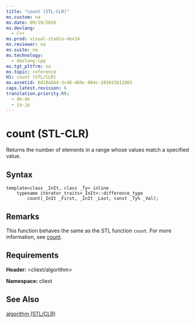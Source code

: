 ```yaml
---
title: "count (STL-CLR)"
ms.custom: na
ms.date: 09/19/2016
ms.devlang: 
  - C++
ms.prod: visual-studio-dev14
ms.reviewer: na
ms.suite: na
ms.technology: 
  - devlang-cpp
ms.tgt_pltfrm: na
ms.topic: reference
H1: count (STL/CLR)
ms.assetid: 6d10abb4-3c48-469c-804c-281015b12865
caps.latest.revision: 6
translation.priority.ht: 
  - de-de
  - ja-jp
---
```

# count (STL-CLR)
Returns the number of elements in a range whose values match a specified value.  
  
## Syntax  
  
```  
template<class _InIt, class _Ty> inline  
    typename iterator_traits<_InIt>::difference_type  
        count(_InIt _First, _InIt _Last, const _Ty% _Val);  
```  
  
## Remarks  
 This function behaves the same as the STL function `count`. For more information, see [count](../vs140/count.md).  
  
## Requirements  
 **Header:** <cliext/algorithm>  
  
 **Namespace:** cliext  
  
## See Also  
 [algorithm (STL/CLR)](../vs140/algorithm--STL-CLR-.md)